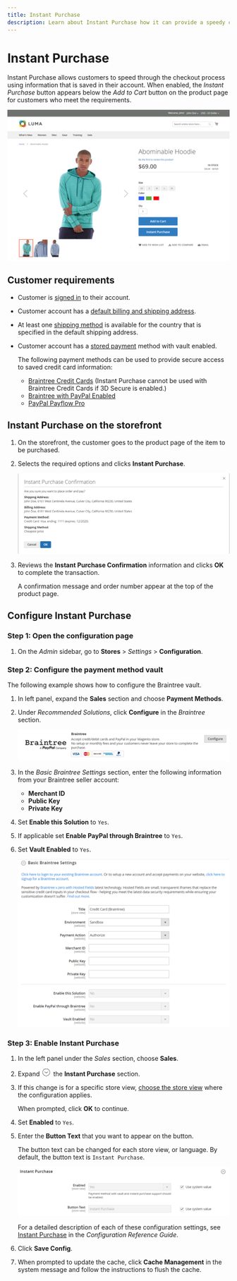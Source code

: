 ```yaml
---
title: Instant Purchase
description: Learn about Instant Purchase how it can provide a speedy checkout for registered customer accounts.
---
```

# Instant Purchase

Instant Purchase allows customers to speed through the checkout process using information that is saved in their account. When enabled, the _Instant Purchase_ button appears below the _Add to Cart_ button on the product page for customers who meet the requirements.

![Product page with the Instant Purchase option displayed](./assets/storefront-checkout-instant-purchase.png)<!-- zoom -->

## Customer requirements

- Customer is [signed in](https://docs.magento.com/user-guide/customers/customer-sign-in.html) to their account.

- Customer account has a [default billing and shipping address](https://docs.magento.com/user-guide/customers/account-dashboard-address-book.html).

- At least one [shipping method](delivery.md) is available for the country that is specified in the default shipping address.

- Customer account has a [stored payment](https://docs.magento.com/user-guide/customers/account-dashboard-stored-payment-methods.html) method with vault enabled.

   The following payment methods can be used to provide secure access to saved credit card information:

   - [Braintree Credit Cards](braintree.md) (Instant Purchase cannot be used with Braintree Credit Cards if 3D Secure is enabled.)
   - [Braintree with PayPal Enabled](braintree.md)
   - [PayPal Payflow Pro](paypal-payflow-pro.md)

## Instant Purchase on the storefront

1. On the storefront, the customer goes to the product page of the item to be purchased.

1. Selects the required options and clicks **Instant Purchase**.

   ![Confirmation dialog to confirm the instant purchase](./assets/storefront-checkout-instant-purchase-confirmation.png)<!-- zoom -->

1. Reviews the **Instant Purchase Confirmation** information and clicks **OK** to complete the transaction.

   A confirmation message and order number appear at the top of the product page.

## Configure Instant Purchase

### Step 1: Open the configuration page

1. On the _Admin_ sidebar, go to **Stores** >  _Settings_ > **Configuration**.

### Step 2: Configure the payment method vault

The following example shows how to configure the Braintree vault.

1. In left panel, expand the **Sales** section and choose **Payment Methods**.

1. Under _Recommended Solutions_, click **Configure** in the _Braintree_ section.

   ![Configure the Braintree payment service](../configuration-reference/sales/assets/payment-methods-braintree.png)<!-- zoom -->

1. In the _Basic Braintree Settings_ section, enter the following information from your Braintree seller account:

   - **Merchant ID**
   - **Public Key**
   - **Private Key**

1. Set **Enable this Solution** to `Yes`.

1. If applicable set **Enable PayPal through Braintree** to `Yes`.

1. Set **Vault Enabled** to `Yes`.

   ![Basic Braintree Settings](./assets/braintree-basic-settings.png)<!-- zoom -->

### Step 3: Enable Instant Purchase

1. In the left panel under the _Sales_ section, choose **Sales**.

1. Expand ![Expansion selector](../assets/icon-display-expand.png) the **Instant Purchase** section.

1. If this change is for a specific store view, [choose the store view](https://docs.magento.com/user-guide/configuration/scope-change.html) where the configuration applies.

   When prompted, click **OK** to continue.

1. Set **Enabled** to `Yes`.

1. Enter the **Button Text** that you want to appear on the button.

   The button text can be changed for each store view, or language. By default, the button text is `Instant Purchase`.

   ![Configuration - instant purchase options](../configuration-reference/sales/assets/sales-instant-purchase.png)<!-- zoom -->

   For a detailed description of each of these configuration settings, see [Instant Purchase](https://docs.magento.com/user-guide/configuration/sales/sales.html#instant-purchase) in the _Configuration Reference Guide_.

1. Click **Save Config**.

1. When prompted to update the cache, click **Cache Management** in the system message and follow the instructions to flush the cache.
